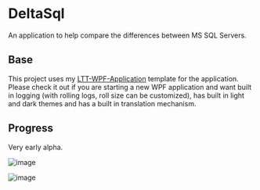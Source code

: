 # DeltaSql
An application to help compare the differences between MS SQL Servers.

## Base
This project uses my [LTT-WPF-Application](https://github.com/AaronAmberman/LTT-WPF-Application) template for the application. Please check it out if you are starting a new WPF application and want built in logging (with rolling logs, roll size can be customized), has built in light and dark themes and has a built in translation mechanism.

## Progress
Very early alpha.

![image](https://github.com/AaronAmberman/DeltaSql/assets/23512394/eb5babca-2307-4dba-9ec7-6a4733dbf731)

![image](https://github.com/AaronAmberman/DeltaSql/assets/23512394/3f39be41-3826-4124-bcb5-51e42a82a8fe)
